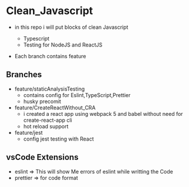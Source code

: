 <!-- @format -->

# Clean_Javascript

- in this repo i will put blocks of clean Javascript

  - Typescript
  - Testing for NodeJS and ReactJS

- Each branch contains feature

## Branches

- feature/staticAnalysisTesting
  - contains config for Eslint,TypeScript,Prettier
  - husky precomit
- feature/CreateReactWithout_CRA
  - i created a react app using webpack 5 and babel without need for
    create-react-app cli
  - hot reload support
- feature/jest
  - config jest testing with React

## vsCode Extensions

- eslint => This will show Me errors of eslint while writting the Code
- prettier => for code format
